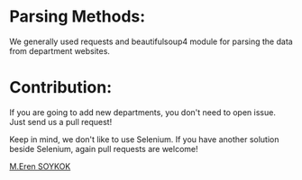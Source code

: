 # Parsing Methods:

We generally used requests and beautifulsoup4 module for parsing the data from department websites.

# Contribution:

If you are going to add new departments, you don't need to open issue. Just send us a pull request!

Keep in mind, we don't like to use Selenium. If you have another solution beside Selenium, again pull requests are welcome!

[M.Eren SOYKOK](https://github.com/rentale)